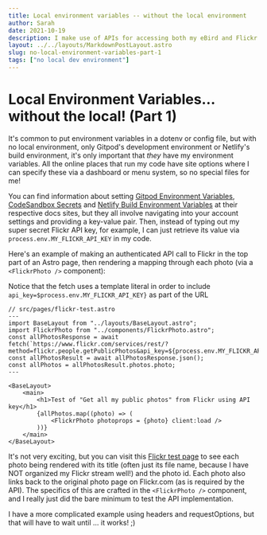 ```yaml
---
title: Local environment variables -- without the local environment
author: Sarah
date: 2021-10-19
description: I make use of APIs for accessing both my eBird and Flickr data, but each of these require authenticated access with a secret key. Here's how I can use environment variables while developing on my Chromebook in Gitpod, and deploying to production in Netlify without a local environment in which to store them!
layout: ../../layouts/MarkdownPostLayout.astro
slug: no-local-environment-variables-part-1
tags: ["no local dev environment"]
---
```

# Local Environment Variables... without the local! (Part 1)

It's common to put environment variables in a dotenv or config file, but with no local environment, only Gitpod's development environment or Netlify's build environment, it's only important that *they* have my environment variables. All the online places that run my code have site options where I can specify these via a dashboard or menu system, so no special files for me!

You can find information about setting
[Gitpod Environment Variables](https://www.gitpod.io/docs/environment-variables/), [CodeSandbox Secrets](https://codesandbox.io/docs/secrets) and [Netlify Build Environment Variables](https://docs.netlify.com/configure-builds/environment-variables/) at their respective docs sites, but they all involve navigating into your account settings and providing a key-value pair. Then, instead of typing out my super secret Flickr API key, for example, I can just retrieve its value via `process.env.MY_FLICKR_API_KEY` in my code.

Here's an example of making an authenticated API call to Flickr in the top part of an Astro page, then rendering a mapping through each photo (via a `<FlickrPhoto />` component):

Notice that the fetch uses a template literal in order to include `api_key=$process.env.MY_FLICKR_API_KEY}` as part of the URL
```astro
// src/pages/flickr-test.astro
---
import BaseLayout from "../layouts/BaseLayout.astro";
import FlickrPhoto from "../components/FlickrPhoto.astro";
const allPhotosResponse = await fetch(`https://www.flickr.com/services/rest/?method=flickr.people.getPublicPhotos&api_key=${process.env.MY_FLICKR_API_KEY}&user_id=28692845%40N03&format=json&nojsoncallback=1`);
const allPhotosResult = await allPhotosResponse.json();
const allPhotos = allPhotosResult.photos.photo;
---

<BaseLayout>
    <main>
        <h1>Test of "Get all my public photos" from Flickr using API key</h1> 
        {allPhotos.map((photo) => (
            <FlickrPhoto photoprops = {photo} client:load />
        ))}
    </main>
</BaseLayout>
```

It's not very exciting, but you can visit this [Flickr test page](/flickr-test) to see each photo being rendered with its title (often just its file name, because I have NOT organized my Flickr stream well!) and the photo id. Each photo also links back to the original photo page on Flickr.com (as is required by the API). The specifics of this are crafted in the `<FlickrPhoto />` component, and I really just did the bare minimum to test the API implementation.

I have a more complicated example using headers and requestOptions, but that will have to wait until ... it works!  ;) 